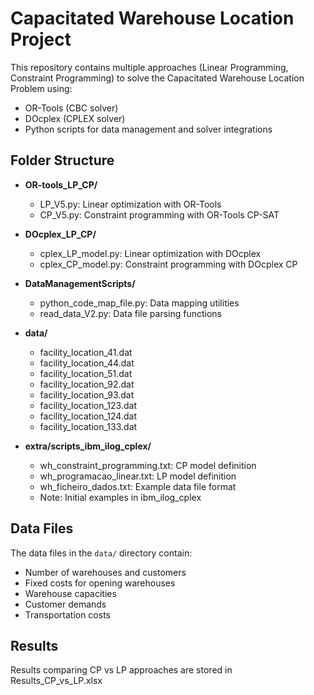 # Capacitated Warehouse Location Project

This repository contains multiple approaches (Linear Programming, Constraint Programming) to solve the Capacitated Warehouse Location Problem using:
- OR-Tools (CBC solver)
- DOcplex (CPLEX solver) 
- Python scripts for data management and solver integrations

## Folder Structure

- **OR-tools_LP_CP/**
  - LP_V5.py: Linear optimization with OR-Tools
  - CP_V5.py: Constraint programming with OR-Tools CP-SAT

- **DOcplex_LP_CP/**
  - cplex_LP_model.py: Linear optimization with DOcplex
  - cplex_CP_model.py: Constraint programming with DOcplex CP

- **DataManagementScripts/**
  - python_code_map_file.py: Data mapping utilities
  - read_data_V2.py: Data file parsing functions

- **data/**
  - facility_location_41.dat
  - facility_location_44.dat
  - facility_location_51.dat
  - facility_location_92.dat
  - facility_location_93.dat
  - facility_location_123.dat
  - facility_location_124.dat
  - facility_location_133.dat

- **extra/scripts_ibm_ilog_cplex/**
  - wh_constraint_programming.txt: CP model definition
  - wh_programacao_linear.txt: LP model definition  
  - wh_ficheiro_dados.txt: Example data file format
  - Note: Initial examples in ibm_ilog_cplex
## Data Files
The data files in the `data/` directory contain:
- Number of warehouses and customers
- Fixed costs for opening warehouses
- Warehouse capacities
- Customer demands 
- Transportation costs

## Results
Results comparing CP vs LP approaches are stored in Results_CP_vs_LP.xlsx
